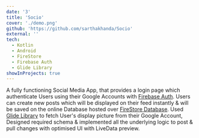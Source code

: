 ```yaml
---
date: '3'
title: 'Socio'
cover: './demo.png'
github: 'https://github.com/sarthakhanda/Socio'
external: ''
tech:
  - Kotlin
  - Android
  - FireStore
  - Firebase Auth
  - Glide Library
showInProjects: true
---
```


A fully functioning Social Media App, that provides a login page which
authenticate Users using their Google Accounts with [Firebase Auth](https://firebase.google.com/docs/auth).
Users can create new posts which will be displayed on their feed instantly & will be saved on the online Database hosted over [FireStore Database](https://firebase.google.com/docs/firestore).
Used [Glide Library](https://github.com/bumptech/glide) to fetch User's display picture from their Google Account, Designed required schema & implemented all the underlying logic to post & pull changes with optimised UI with LiveData preview.